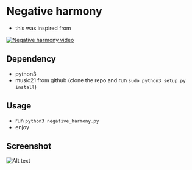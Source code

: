 # Negative harmony
- this was inspired from 

[![Negative harmony video](https://img.youtube.com/vi/0oI2iFrzA0o/0.jpg)](https://www.youtube.com/watch?v=0oI2iFrzA0o)

## Dependency
- python3
- music21 from github (clone the repo and run `sudo python3 setup.py install`)

## Usage
- run `python3 negative_harmony.py`
- enjoy

## Screenshot

![Alt text](/image/negative_harmony.png?raw=true "Negative harmony example")
